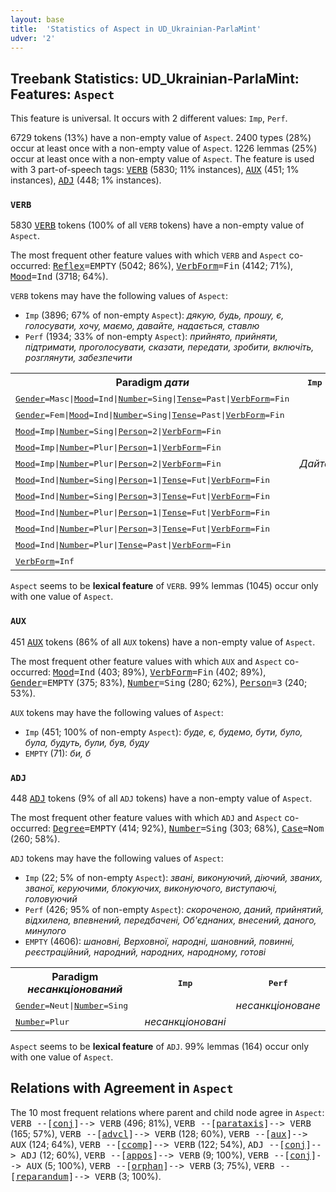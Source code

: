 ```yaml
---
layout: base
title:  'Statistics of Aspect in UD_Ukrainian-ParlaMint'
udver: '2'
---
```


## Treebank Statistics: UD_Ukrainian-ParlaMint: Features: `Aspect`

This feature is universal.
It occurs with 2 different values: `Imp`, `Perf`.

6729 tokens (13%) have a non-empty value of `Aspect`.
2400 types (28%) occur at least once with a non-empty value of `Aspect`.
1226 lemmas (25%) occur at least once with a non-empty value of `Aspect`.
The feature is used with 3 part-of-speech tags: <tt><a href="uk_parlamint-pos-VERB.html">VERB</a></tt> (5830; 11% instances), <tt><a href="uk_parlamint-pos-AUX.html">AUX</a></tt> (451; 1% instances), <tt><a href="uk_parlamint-pos-ADJ.html">ADJ</a></tt> (448; 1% instances).

### `VERB`

5830 <tt><a href="uk_parlamint-pos-VERB.html">VERB</a></tt> tokens (100% of all `VERB` tokens) have a non-empty value of `Aspect`.

The most frequent other feature values with which `VERB` and `Aspect` co-occurred: <tt><a href="uk_parlamint-feat-Reflex.html">Reflex</a></tt><tt>=EMPTY</tt> (5042; 86%), <tt><a href="uk_parlamint-feat-VerbForm.html">VerbForm</a></tt><tt>=Fin</tt> (4142; 71%), <tt><a href="uk_parlamint-feat-Mood.html">Mood</a></tt><tt>=Ind</tt> (3718; 64%).

`VERB` tokens may have the following values of `Aspect`:

* `Imp` (3896; 67% of non-empty `Aspect`): <em>дякую, будь, прошу, є, голосувати, хочу, маємо, давайте, надається, ставлю</em>
* `Perf` (1934; 33% of non-empty `Aspect`): <em>прийнято, прийняти, підтримати, проголосувати, сказати, передати, зробити, включіть, розглянути, забезпечити</em>

<table>
  <tr><th>Paradigm <i>дати</i></th><th><tt>Imp</tt></th><th><tt>Perf</tt></th></tr>
  <tr><td><tt><tt><a href="uk_parlamint-feat-Gender.html">Gender</a></tt><tt>=Masc</tt>|<tt><a href="uk_parlamint-feat-Mood.html">Mood</a></tt><tt>=Ind</tt>|<tt><a href="uk_parlamint-feat-Number.html">Number</a></tt><tt>=Sing</tt>|<tt><a href="uk_parlamint-feat-Tense.html">Tense</a></tt><tt>=Past</tt>|<tt><a href="uk_parlamint-feat-VerbForm.html">VerbForm</a></tt><tt>=Fin</tt></tt></td><td></td><td><em>дав</em></td></tr>
  <tr><td><tt><tt><a href="uk_parlamint-feat-Gender.html">Gender</a></tt><tt>=Fem</tt>|<tt><a href="uk_parlamint-feat-Mood.html">Mood</a></tt><tt>=Ind</tt>|<tt><a href="uk_parlamint-feat-Number.html">Number</a></tt><tt>=Sing</tt>|<tt><a href="uk_parlamint-feat-Tense.html">Tense</a></tt><tt>=Past</tt>|<tt><a href="uk_parlamint-feat-VerbForm.html">VerbForm</a></tt><tt>=Fin</tt></tt></td><td></td><td><em>дала</em></td></tr>
  <tr><td><tt><tt><a href="uk_parlamint-feat-Mood.html">Mood</a></tt><tt>=Imp</tt>|<tt><a href="uk_parlamint-feat-Number.html">Number</a></tt><tt>=Sing</tt>|<tt><a href="uk_parlamint-feat-Person.html">Person</a></tt><tt>=2</tt>|<tt><a href="uk_parlamint-feat-VerbForm.html">VerbForm</a></tt><tt>=Fin</tt></tt></td><td></td><td><em>дай</em></td></tr>
  <tr><td><tt><tt><a href="uk_parlamint-feat-Mood.html">Mood</a></tt><tt>=Imp</tt>|<tt><a href="uk_parlamint-feat-Number.html">Number</a></tt><tt>=Plur</tt>|<tt><a href="uk_parlamint-feat-Person.html">Person</a></tt><tt>=1</tt>|<tt><a href="uk_parlamint-feat-VerbForm.html">VerbForm</a></tt><tt>=Fin</tt></tt></td><td></td><td><em>даймо</em></td></tr>
  <tr><td><tt><tt><a href="uk_parlamint-feat-Mood.html">Mood</a></tt><tt>=Imp</tt>|<tt><a href="uk_parlamint-feat-Number.html">Number</a></tt><tt>=Plur</tt>|<tt><a href="uk_parlamint-feat-Person.html">Person</a></tt><tt>=2</tt>|<tt><a href="uk_parlamint-feat-VerbForm.html">VerbForm</a></tt><tt>=Fin</tt></tt></td><td><em>Дайте</em></td><td><em>дайте</em></td></tr>
  <tr><td><tt><tt><a href="uk_parlamint-feat-Mood.html">Mood</a></tt><tt>=Ind</tt>|<tt><a href="uk_parlamint-feat-Number.html">Number</a></tt><tt>=Sing</tt>|<tt><a href="uk_parlamint-feat-Person.html">Person</a></tt><tt>=1</tt>|<tt><a href="uk_parlamint-feat-Tense.html">Tense</a></tt><tt>=Fut</tt>|<tt><a href="uk_parlamint-feat-VerbForm.html">VerbForm</a></tt><tt>=Fin</tt></tt></td><td></td><td><em>дам</em></td></tr>
  <tr><td><tt><tt><a href="uk_parlamint-feat-Mood.html">Mood</a></tt><tt>=Ind</tt>|<tt><a href="uk_parlamint-feat-Number.html">Number</a></tt><tt>=Sing</tt>|<tt><a href="uk_parlamint-feat-Person.html">Person</a></tt><tt>=3</tt>|<tt><a href="uk_parlamint-feat-Tense.html">Tense</a></tt><tt>=Fut</tt>|<tt><a href="uk_parlamint-feat-VerbForm.html">VerbForm</a></tt><tt>=Fin</tt></tt></td><td></td><td><em>дасть</em></td></tr>
  <tr><td><tt><tt><a href="uk_parlamint-feat-Mood.html">Mood</a></tt><tt>=Ind</tt>|<tt><a href="uk_parlamint-feat-Number.html">Number</a></tt><tt>=Plur</tt>|<tt><a href="uk_parlamint-feat-Person.html">Person</a></tt><tt>=1</tt>|<tt><a href="uk_parlamint-feat-Tense.html">Tense</a></tt><tt>=Fut</tt>|<tt><a href="uk_parlamint-feat-VerbForm.html">VerbForm</a></tt><tt>=Fin</tt></tt></td><td></td><td><em>дамо</em></td></tr>
  <tr><td><tt><tt><a href="uk_parlamint-feat-Mood.html">Mood</a></tt><tt>=Ind</tt>|<tt><a href="uk_parlamint-feat-Number.html">Number</a></tt><tt>=Plur</tt>|<tt><a href="uk_parlamint-feat-Person.html">Person</a></tt><tt>=3</tt>|<tt><a href="uk_parlamint-feat-Tense.html">Tense</a></tt><tt>=Fut</tt>|<tt><a href="uk_parlamint-feat-VerbForm.html">VerbForm</a></tt><tt>=Fin</tt></tt></td><td></td><td><em>дадуть</em></td></tr>
  <tr><td><tt><tt><a href="uk_parlamint-feat-Mood.html">Mood</a></tt><tt>=Ind</tt>|<tt><a href="uk_parlamint-feat-Number.html">Number</a></tt><tt>=Plur</tt>|<tt><a href="uk_parlamint-feat-Tense.html">Tense</a></tt><tt>=Past</tt>|<tt><a href="uk_parlamint-feat-VerbForm.html">VerbForm</a></tt><tt>=Fin</tt></tt></td><td></td><td><em>дали</em></td></tr>
  <tr><td><tt><tt><a href="uk_parlamint-feat-VerbForm.html">VerbForm</a></tt><tt>=Inf</tt></tt></td><td></td><td><em>дати</em></td></tr>
</table>

`Aspect` seems to be **lexical feature** of `VERB`. 99% lemmas (1045) occur only with one value of `Aspect`.

### `AUX`

451 <tt><a href="uk_parlamint-pos-AUX.html">AUX</a></tt> tokens (86% of all `AUX` tokens) have a non-empty value of `Aspect`.

The most frequent other feature values with which `AUX` and `Aspect` co-occurred: <tt><a href="uk_parlamint-feat-Mood.html">Mood</a></tt><tt>=Ind</tt> (403; 89%), <tt><a href="uk_parlamint-feat-VerbForm.html">VerbForm</a></tt><tt>=Fin</tt> (402; 89%), <tt><a href="uk_parlamint-feat-Gender.html">Gender</a></tt><tt>=EMPTY</tt> (375; 83%), <tt><a href="uk_parlamint-feat-Number.html">Number</a></tt><tt>=Sing</tt> (280; 62%), <tt><a href="uk_parlamint-feat-Person.html">Person</a></tt><tt>=3</tt> (240; 53%).

`AUX` tokens may have the following values of `Aspect`:

* `Imp` (451; 100% of non-empty `Aspect`): <em>буде, є, будемо, бути, було, була, будуть, були, був, буду</em>
* `EMPTY` (71): <em>би, б</em>

### `ADJ`

448 <tt><a href="uk_parlamint-pos-ADJ.html">ADJ</a></tt> tokens (9% of all `ADJ` tokens) have a non-empty value of `Aspect`.

The most frequent other feature values with which `ADJ` and `Aspect` co-occurred: <tt><a href="uk_parlamint-feat-Degree.html">Degree</a></tt><tt>=EMPTY</tt> (414; 92%), <tt><a href="uk_parlamint-feat-Number.html">Number</a></tt><tt>=Sing</tt> (303; 68%), <tt><a href="uk_parlamint-feat-Case.html">Case</a></tt><tt>=Nom</tt> (260; 58%).

`ADJ` tokens may have the following values of `Aspect`:

* `Imp` (22; 5% of non-empty `Aspect`): <em>звані, виконуючий, діючий, званих, званої, керуючими, блокуючих, виконуючого, виступаючі, головуючий</em>
* `Perf` (426; 95% of non-empty `Aspect`): <em>скороченою, даний, прийнятий, відхилена, впевнений, передбачені, Об'єднаних, внесений, даного, минулого</em>
* `EMPTY` (4606): <em>шановні, Верховної, народні, шановний, повинні, реєстраційний, народний, народних, народному, готові</em>

<table>
  <tr><th>Paradigm <i>несанкціонований</i></th><th><tt>Imp</tt></th><th><tt>Perf</tt></th></tr>
  <tr><td><tt><tt><a href="uk_parlamint-feat-Gender.html">Gender</a></tt><tt>=Neut</tt>|<tt><a href="uk_parlamint-feat-Number.html">Number</a></tt><tt>=Sing</tt></tt></td><td></td><td><em>несанкціоноване</em></td></tr>
  <tr><td><tt><tt><a href="uk_parlamint-feat-Number.html">Number</a></tt><tt>=Plur</tt></tt></td><td><em>несанкціоновані</em></td><td></td></tr>
</table>

`Aspect` seems to be **lexical feature** of `ADJ`. 99% lemmas (164) occur only with one value of `Aspect`.

## Relations with Agreement in `Aspect`

The 10 most frequent relations where parent and child node agree in `Aspect`:
<tt>VERB --[<tt><a href="uk_parlamint-dep-conj.html">conj</a></tt>]--> VERB</tt> (496; 81%),
<tt>VERB --[<tt><a href="uk_parlamint-dep-parataxis.html">parataxis</a></tt>]--> VERB</tt> (165; 57%),
<tt>VERB --[<tt><a href="uk_parlamint-dep-advcl.html">advcl</a></tt>]--> VERB</tt> (128; 60%),
<tt>VERB --[<tt><a href="uk_parlamint-dep-aux.html">aux</a></tt>]--> AUX</tt> (124; 64%),
<tt>VERB --[<tt><a href="uk_parlamint-dep-ccomp.html">ccomp</a></tt>]--> VERB</tt> (122; 54%),
<tt>ADJ --[<tt><a href="uk_parlamint-dep-conj.html">conj</a></tt>]--> ADJ</tt> (12; 60%),
<tt>VERB --[<tt><a href="uk_parlamint-dep-appos.html">appos</a></tt>]--> VERB</tt> (9; 100%),
<tt>VERB --[<tt><a href="uk_parlamint-dep-conj.html">conj</a></tt>]--> AUX</tt> (5; 100%),
<tt>VERB --[<tt><a href="uk_parlamint-dep-orphan.html">orphan</a></tt>]--> VERB</tt> (3; 75%),
<tt>VERB --[<tt><a href="uk_parlamint-dep-reparandum.html">reparandum</a></tt>]--> VERB</tt> (3; 100%).

